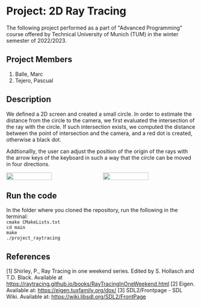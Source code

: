 # Project: 2D Ray Tracing #

The following project performed as a part of "Advanced Programming" course offered by Technical University of Munich (TUM) in the winter semester of 2022/2023. 

## Project Members ##
1. Balle, Marc
2. Tejero, Pascual

## Description ##
We defined a 2D screen and created a small circle. In order to estimate the distance from the circle to the camera, we first evaluated the intersection of the ray with the circle. If such intersection exists, we computed the distance between the point of intersection and the camera, and a red dot is created, otherwise a black dot.

Addtionallly, the user can adjust the position of the origin of the rays with the arrow keys of the keyboard in such a way that the circle can be moved in four directions.

<div style="display: flex; justify-content: space-between">
  <img src="https://gitlab.com/advprog2022/40/raytracing/tree/stage2/result1.png" style="width: 49%;">
  <img src="https://gitlab.com/advprog2022/40/raytracing/tree/stage2/result2.png" style="width: 49%;">
</div>




## Run the code ##
In the folder where you cloned the repository, run the following in the terminal:  
`cmake CMakeLists.txt`  
`cd main`  
`make`  
`./project_raytracing`  

## References ##
[1] Shirley, P., Ray Tracing in one weekend series. Edited by S. Hollasch and T.D. Black. Available at https://raytracing.github.io/books/RayTracingInOneWeekend.html
[2] Eigen. Available at: https://eigen.tuxfamily.org/dox/
[3] SDL2/Frontpage - SDL Wiki. Available at: https://wiki.libsdl.org/SDL2/FrontPage 
 
